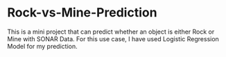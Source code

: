 # Rock-vs-Mine-Prediction
This is a mini project that can predict whether an object is either Rock or Mine with SONAR Data. For this use case, I have used Logistic Regression Model for my prediction.
